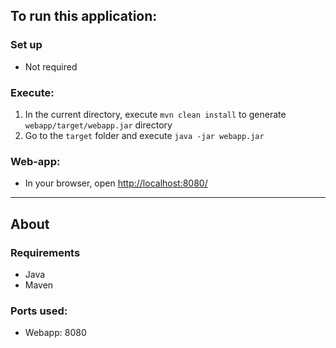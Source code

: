 ## To run this application:

### Set up
* Not required

### Execute:
1. In the current directory, execute `mvn clean install` to generate `webapp/target/webapp.jar` directory
2. Go to the `target` folder and execute `java -jar webapp.jar`

### Web-app:
* In your browser, open [http://localhost:8080/](http://localhost:8080/)

---

## About

### Requirements
* Java
* Maven

### Ports used:
* Webapp: 8080